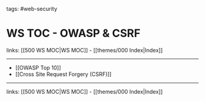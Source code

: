 tags: #web-security

# WS TOC - OWASP & CSRF

links: [[500 WS MOC|WS MOC]] - [[themes/000 Index|Index]]

---

* [[OWASP Top 10]]
* [[Cross Site Request Forgery (CSRF)]]

---
links: [[500 WS MOC|WS MOC]] - [[themes/000 Index|Index]]
